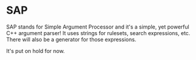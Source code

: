 # SAP
SAP stands for Simple Argument Processor and it's a simple, yet powerful C++ argument parser!
It uses strings for rulesets, search expressions, etc.
There will also be a generator for those expressions.

It's put on hold for now.

